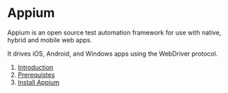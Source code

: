 # Appium
Appium is an open source test automation framework for use with native, hybrid and mobile web apps. 

It drives iOS, Android, and Windows apps using the WebDriver protocol.
1. [Introduction](Introduction.md)
1. [Prerequistes](Prerequisites.md)
1. [Install Appium](Install.md)

